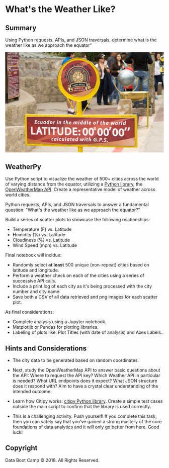 # What's the Weather Like?

## Summary

Using Python requests, APIs, and JSON traversals, determine what is the weather like as we approach the equator"


![Equator](Images/equatorsign.png)

## WeatherPy

Use Python script to visualize the weather of 500+ cities across the world of varying distance from the equator, utilizing a [Python library](https://pypi.python.org/pypi/citipy), the [OpenWeatherMap API](https://openweathermap.org/api). Create a representative model of weather across world cities.

Python requests, APIs, and JSON traversals to answer a fundamental question: "What's the weather like as we approach the equator?"

Build a series of scatter plots to showcase the following relationships:

* Temperature (F) vs. Latitude
* Humidity (%) vs. Latitude
* Cloudiness (%) vs. Latitude
* Wind Speed (mph) vs. Latitude

Final notebook will incldue:

* Randomly select **at least** 500 unique (non-repeat) cities based on latitude and longitude.
* Perform a weather check on each of the cities using a series of successive API calls.
* Include a print log of each city as it's being processed with the city number and city name.
* Save both a CSV of all data retrieved and png images for each scatter plot.

As final considerations:

* Complete analysis using a Jupyter notebook.
* Matplotlib or Pandas for plotting libraries.
* Labeling of plots like: Plot Titles (with date of analysis) and Axes Labels..

## Hints and Considerations

* The city data to be generated based on random coordinates.

* Next, study the OpenWeatherMap API to answer basic questions about the API: Where to request the API key? Which Weather API in particular is needed? What URL endpoints does it expect? What JSON structure does it respond with? Aim to have a crystal clear understanding of the intended outcome.

* Learn how Citipy works: [citipy Python library](https://pypi.python.org/pypi/citipy). Create a simple test cases outside the main script to confirm that the library is used correctly.

* This is a challenging activity. Push yourself! If you complete this task, then you can safely say that you've gained a strong mastery of the core foundations of data analytics and it will only go better from here. Good luck!

## Copyright

Data Boot Camp © 2018. All Rights Reserved.